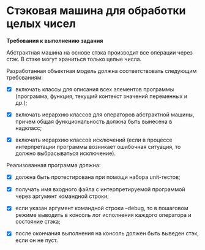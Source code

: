 # Стэковая машина для обработки целых чисел

**Требования к выполнению задания**

Абстрактная машина на основе стэка производит все операции через стэк. В стэке могут храниться только целые числа.

Разработанная объектная модель должна соответствовать следующим требованиям:

- [x] включать классы для описания всех элементов программы (программа, функция, текущий контекст значений переменных и др.);

- [x] включать иерархию классов для операторов абстрактной машины, причем общая функциональность должна быть вынесена в надкласс;

- [x] включать иерархию классов иcключений (если в процессе интерпретации программы возникает ошибочная ситуация, то должно выбрасываться исключение).

Реализованная программа должна:

- [x] должна быть протестирована при помощи набора unit-тестов;

- [x] получать имя входного файла с интерпретируемой программой через аргумент командной строки;

- [x] если указан аргумент командной строки –debug, то в пошаговом режиме выводить в консоль лог исполнения каждого оператора и состояние стэка;

- [x] после окончания выполнения на консоль должен быть выведен стэк, если он не пуст.
